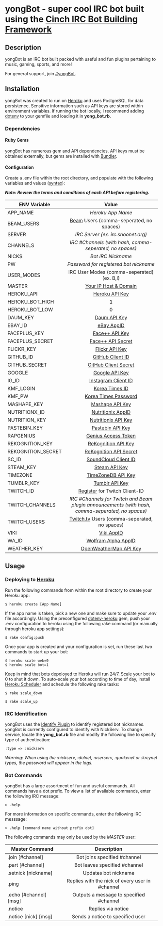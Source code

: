 yongBot - super cool IRC bot built using the [Cinch IRC Bot Building Framework](https://github.com/cinchrb/cinch)
=====================================

Description
-----------

yongBot is an IRC bot built packed with useful and fun plugins pertaining to music, gaming, sports, and more!

For general support, join [#yongBot](http://webchat.snoonet.org/yongbot).

Installation
------------

yongBot was created to run on [Heroku](https://www.heroku.com/) and uses PostgreSQL for data persistence. Sensitive information such as API keys are stored within environment variables. If running the bot locally, I recommend adding [dotenv](https://github.com/bkeepers/dotenv) to your gemfile and loading it in **yong_bot.rb**.

### Dependencies

#### Ruby Gems

yongBot has numerous gem and API dependencies. API keys must be obtained externally, but gems are installed with [Bundler](http://bundler.io/).

#### Configuration

Create a .env file within the root directory, and populate with the following variables and values ([syntax](https://github.com/bkeepers/dotenv)):

**_Note: Review the terms and conditions of each API before registering._**

| ENV Variable       | Value
| -------------      |:-----:
| APP_NAME           | *Heroku App Name*
| BEAM_USERS         | [Beam](https://beam.pro/) Users (comma-seperated, no spaces)
| SERVER             | *IRC Server (ex. irc.snoonet.org)*
| CHANNELS           | *IRC #Channels (with hash, comma-seperated, no spaces)*
| NICKS              | *Bot IRC Nickname*
| PW                 | *Password for registered bot nickname*
| USER_MODES         | IRC User Modes (comma-seperated) (ex. B,I)
| MASTER             | [Your IP Host & Domain](http://www.ircbeginner.com/opvinfo/masks.html)
| HEROKU_API         | [Heroku API Key](https://dashboard.heroku.com/account)
| HEROKU_BOT_HIGH    | 1
| HEROKU_BOT_LOW     | 0
| DAUM_KEY           | [Daum API Key](https://developers.daum.net/services)
| EBAY_ID            | [eBay AppID](https://go.developer.ebay.com/)
| FACEPLUS_KEY       | [Face++ API Key](http://www.faceplusplus.com/create-a-new-app/)
| FACEPLUS_SECRET    | [Face++ API Secret](http://www.faceplusplus.com/create-a-new-app/)
| FLICKR_KEY         | [Flickr API Key](https://www.flickr.com/services/api/misc.api_keys.html)
| GITHUB_ID          | [GitHub Client ID](https://github.com/settings/applications/new)
| GITHUB_SECRET      | [GitHub Client Secret](https://github.com/settings/applications/new)
| GOOGLE             | [Google API Key](https://cloud.google.com/translate/v2/getting_started)
| IG_ID              | [Instagram Client ID](https://instagram.com/developer/)
| KMF_LOGIN          | [Korea Times ID](https://ticket.koreatimes.com/member/login.html)
| KMF_PW             | [Korea Times Password](https://ticket.koreatimes.com/member/login.html)
| MASHAPE_KEY        | [Mashape API Key](http://docs.mashape.com/api-keys)
| NUTRITIONX_ID      | [Nutritionix AppID](https://www.nutritionix.com/api)
| NUTRITION_KEY      | [Nutritionix API Key](https://www.nutritionix.com/api)
| PASTEBIN_KEY       | [Pastebin API Key](https://pastebin.com/api)
| RAPGENIUS          | [Genius Access Token](http://genius.com/api-clients)
| REKOGNITION_KEY    | [ReKognition API Key](https://rekognition.com/developer/start)
| REKOGNITION_SECRET | [ReKognition API Secret](https://rekognition.com/developer/start)
| SC_ID              | [SoundCloud Client ID](https://developers.soundcloud.com/docs/api/guide)
| STEAM_KEY          | [Steam API Key](http://steamcommunity.com/dev)
| TIMEZONE           | [TimeZoneDB API Key](http://timezonedb.com/)
| TUMBLR_KEY         | [Tumblr API Key](https://www.tumblr.com/docs/en/api/v2)
| TWITCH_ID          | [Register](https://www.twitch.tv/settings/connections)  for Twitch Client-ID
| TWITCH_CHANNELS    | *IRC #Channels for Twitch and Beam plugin announcements (with hash, comma-seperated, no spaces)*
| TWITCH_USERS       | [Twitch.tv](http://www.twitch.tv/) Users (comma-seperated, no spaces)
| VIKI               | [Viki AppID](http://dev.viki.com/)
| WA_ID              | [Wolfram Alpha AppID](http://products.wolframalpha.com/api/)
| WEATHER_KEY        | [OpenWeatherMap API Key](http://openweathermap.org/appid#get)

Usage
-----

### Deploying to [Heroku](https://www.heroku.com/)

Run the following commands from within the root directory to create your Heroku app:

```
$ heroku create [App Name]
```

If the app name is taken, pick a new one and make sure to update your .env file accordingly.
Using the preconfigured [dotenv-heroku](https://github.com/sideshowcoder/dotenv-heroku) gem, push your .env configuration to heroku using the following rake command (or manually through heroku app settings):

```
$ rake config:push
```

Once your app is created and your configuration is set, run these last two commands to start up your bot:

```
$ heroku scale web=0
$ heroku scale bot=1
```

Keep in mind that bots depoloyed to Heroku will run 24/7. Scale your bot to 0 to shut it down.
To auto-scale your bot according to time of day, install [Heroku Scheduler](https://addons.heroku.com/scheduler) and schedule the following rake tasks:

```
$ rake scale_down
```
```
$ rake scale_up
```

### IRC Identification

yongBot uses the [Identify Plugin](https://github.com/cinchrb/cinch-identify) to identify registered bot nicknames. yongBot is currently configured to identify with NickServ. To change service, locate the **yong_bot.rb** file and modify the following line to specify type of authentication:

```
:type => :nickserv
```

*Warning: When using the :nickserv, :dalnet, :userserv, :quakenet or :kreynet types, the password will appear in the logs.*

### Bot Commands

yongBot has a large assortment of fun and useful commands. All commands have a dot prefix. To view a list of available commands, enter the following IRC message:

```
> .help
```

For more information on specific commands, enter the following IRC messsage:

```
> .help [command name without prefix dot]
```

The following commands may only be used by the *MASTER* user:

| Master Command        | Description
| --------------        |:-----------:
| .join [#channel]       | Bot joins specified #channel
| .part [#channel]       | Bot leaves specified #channel
| .setnick [nickname]   | Updates bot nickname
| .ping                 | Replies with the nick of every user in #channel
| .echo [#channel] [msg] | Outputs a message to specified #channel
| .notice               | Replies via notice
| .notice [nick] [msg]  | Sends a notice to specified user
